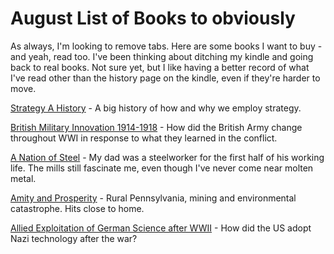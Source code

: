 # August List of Books to obviously

As always, I'm looking to remove tabs.  Here are some books I want to buy - and yeah, read too.  I've been thinking about ditching my kindle and going back to real books.  Not sure yet, but I like having a better record of what I've read other than the history page on the kindle, even if they're harder to move.

[Strategy A History](https://www.amazon.com/Strategy-History-Sir-Lawrence-Freedman-ebook/dp/B00F3D4IVG/ref=as_li_ss_tl?keywords=strategy+a+history&qid=1563332369&s=gateway&sr=8-1&linkCode=sl1&tag=theschssta-20&linkId=72a677ea2a51cd78dc116b5d95e23d17&language=en_US) - A big history of how and why we employ strategy.

[British Military Innovation 1914-1918](https://www.amazon.com/Learning-Fight-Innovation-1914-1918-Cambridge/dp/1107190797/ref=as_li_ss_tl?ie=UTF8&linkCode=sl1&tag=lawgunandmon-20&linkId=9926275fb056f0fa9ff85e72fa80395e&language=en_US) - How did the British Army change throughout WWI in response to what they learned in the conflict.

[A Nation of Steel](https://www.amazon.com/gp/product/0801860520/ref=as_li_tl?ie=UTF8&camp=1789&creative=9325&creativeASIN=0801860520&linkCode=as2&tag=danlithompag-20&linkId=4cc575ff5b82af4bb99d550dda70e690) - My dad was a steelworker for the first half of his working life.  The mills still fascinate me, even though I've never come near molten metal.

[Amity and Prosperity](https://www.amazon.com/Amity-Prosperity-Family-Fracturing-America/dp/0374103119) - Rural Pennsylvania, mining and environmental catastrophe.  Hits close to home.

[Allied Exploitation of German Science after WWII](https://www.amazon.com/Taking-Nazi-Technology-Exploitation-Science/dp/1421428873/ref=as_li_ss_tl?ie=UTF8&linkCode=sl1&tag=lawgunandmon-20&linkId=55e8239eaddab435a8ff8fec29b4ad28&language=en_US) - How did the US adopt Nazi technology after the war?
